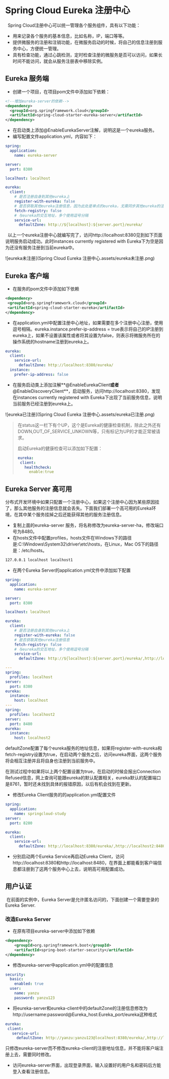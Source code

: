 # Spring Cloud Eureka 注册中心

&nbsp;&nbsp;Spring Cloud注册中心可以统一管理各个服务组件，具有以下功能：

- 用来记录各个服务的基本信息，比如名称，IP，端口等等。
- 提供微服务的注册和注销功能，在微服务启动的时候，将自己的信息注册到服务中心，方便统一管理。
- 具有检查功能，通过心跳检测，定时检查注册的微服务是否可以访问，如果长时间不能访问，就会从服务注册表中移除实例。

## Eureka 服务端

- 创建一个项目，在项目pom文件中添加如下依赖：

```xml
<!--增加eureka-server的依赖-->
<dependency>
  <groupId>org.springframework.cloud</groupId>
  <artifactId>spring-cloud-starter-eureka-server</artifactId>
</dependency>
```

- 在启动类上添加@EnableEurekaServer注解，说明这是一个eureka服务。
- 编写配置文件application.yml，内容如下：

```yaml
spring:
  application:
    name: eureka-server

server:
  port: 8380

localhost: localhost

eureka:
  client:
    # 是否注册自身到其他eureka上
    register-with-eureka: false
    # 是否获取其他eureka注册信息，因为此处是单点的eureka，无需同步其他eureka的注册信息
    fetch-registry: false
    # 与eureka的交互地址，多个使用逗号分隔
    service-url:
      defaultZone: http://${localhost}:${server.port}/eureka/
```

&nbsp;&nbsp;以上一个eureka注册中心就编写完了，访问http://localhost:8380见到如下页面说明服务启动成功。此时instances currently registered with Eureka下为空是因为还没有服务注册到当前eureka中。

![eureka未注册](Spring Cloud Eureka 注册中心.assets/eureka未注册.png)

## Eureka 客户端

- 在服务的pom文件中添加如下依赖

```xml
<dependency> 
 <groupId>org.springframework.cloud</groupId>
 <artifactId>spring-cloud-starter-eureka</artifactId>
</dependency>
```

- 在application.yml中配置注册中心地址，如果需要在多个注册中心注册，使用逗号相隔。eureka.instance.prefer-ip-address = true表示将自己的IP注册到eureka上，如果不设置该属性或者将其设置为false，则表示将微服务所在的操作系统的hostname注册到eureka上。

```yml
eureka:
  client:
    service-url:
      defaultZone: http://localhost:8380/eureka/
  instance:
    prefer-ip-address: false
```

- 在服务启动类上添加注解**@EnableEurekaClient**或者**@EnableDiscoveryClient**，启动服务，访问http://localhost:8380，发现在instances currently registered with Eureka下出现了当前服务信息，说明当前服务已经注册到eureka上。

![eureka已注册](Spring Cloud Eureka 注册中心.assets/eureka已注册.png)

>在status这一栏下有个UP，这个是Eureka的健康检查机制，除此之外还有DOWN,OUT_OF_SERVICE_UNKOWN等，只有标记为UP的才能正常被请求。
>
>启动Eureka的健康检查可以添加如下配置：
>
>```yaml
>eureka:
>  client:
>    healthcheck:
>      enable:true
>```
>
>

## Eureka Server 高可用

​      分布式开发环境中如果只配置一个注册中心，如果这个注册中心因为某些原因挂了，那么其他服务的注册信息就会丢失。下面我们部署一个高可用的Eureka环境，在其中某个服务挂掉之后还能获得其他的服务注册信息。

- 复制上面的eureka-server 服务，将名称修改为eureka-server-ha，修改端口号为8480。
- 在hosts文件中配置profiles，hosts文件在Windows下的路径是:C:\Windows\System32\driver\etc\hosts，在Linux，Mac OS下的路径是：/etc/hosts。

```xml
127.0.0.1 localhost localhost1
```

- 在两个Eureka Server的application.yml文件中添加如下配置

```yaml
spring:
  application:
    name: eureka-server

server:
  port: 8380

localhost: localhost

eureka:
  client:
    # 是否注册自身到其他eureka上
    register-with-eureka: false
    # 是否获取其他eureka注册信息
    fetch-registry: false
    # 与eureka的交互地址，多个使用逗号分隔
    service-url:
      defaultZone: http://${localhost}:${server.port}/eureka/,http://localhost2:8480/eureka/

---
spring:
  profiles: localhost
server:
  port: 8380
eureka:
  instance:
    host: localhost
---
spring:
  profiles: localhost2
server:
  port: 8480
eureka:
  instance:
    host: localhost2
```

​      defaultZone配置了每个eureka服务的地址信息，如果将register-with-eureka和fetch-registry设置为true，在启动两个服务之后，访问eureka界面，这两个服务将会相互注册并且将自身也注册到当前服务中。

​      在测试过程中如果将以上两个配置设置为true，在启动的时候会报出Connection Refused信息，网上查询可能跟eureka的默认配置相关，eureka默认的配置端口是8761，暂时还未找到具体的报错原因，以后有机会找到在更新。

-  修改Eureka Client服务的的application.yml配置文件

```yaml
spring:
  application:
    name: springcloud-study
server:
  port: 8280

eureka:
  client:
    service-url:
      defaultZone: http://localhost:8380/eureka/,http://localhost2:8480/eureka/

```

- 分别启动两个Eureka Service再启动Eureka Client，访问http://localhost:8380和http://localhost:8480，在界面上都能看到客户端信息都注册到了这两个服务中心上去，说明高可用配置成功。

## 用户认证

​      在前面的实例中，Eureka Server是允许匿名访问的，下面创建一个需要登录的Eureka Server.

### 改造Eureka Server

- 在原有项目eureka-server中添加如下依赖

```xml
<dependency>
	<groupId>org.springframework.boot</groupId>
	<artifactId>spring-boot-starter-security</artifactId>
</dependency>
```

- 修改eureka-server中application.yml中的配置信息

```yml
security:
  basic:
    enabled: true
  user:
    name: yanzu
    password: yanzu123
```

- 将eureka-server和eureka-client中的defaultZone的注册信息修改为http://username:password@Eureka_host:Eureka_port/eureka这种格式

```yaml
eureka:
 client:
   service-url:
     defaultZone: http://yanzu:yanzu123@localhost:8380/eureka/,http://localhost2:8480/eureka/
```

​      只修改eureka-server而不修改eureka-client的注册地址信息，并不能将客户端注册上去，需要同时修改。

- 访问eureka-server界面，出现登录界面，输入设置好的用户名和密码后方能登入查看注册信息。